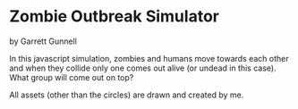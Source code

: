 # Zombie Outbreak Simulator

by Garrett Gunnell

In this javascript simulation, zombies and humans move towards each other and when they collide only one comes out alive (or undead in this case). What group will come out on top?

All assets (other than the circles) are drawn and created by me.